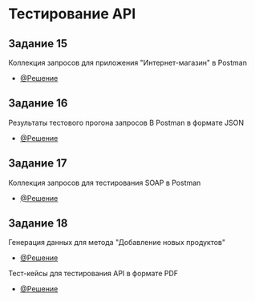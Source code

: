 # Тестирование API
## Задание 15
Коллекция запросов для приложения "Интернет-магазин" в Postman
- [@Решение](https://www.postman.com/avionics-pilot-14449528/workspace/testing-workspace/collection/40954683-13f80804-00b8-4289-b5a1-516f6fdb4126?action=share&creator=40954683&active-environment=40954683-6fd751e1-b987-46b2-b621-618fe18b3d54)
## Задание 16
Результаты тестового прогона запросов В Postman в формате JSON
- [@Решение](https://github.com/NikolaevaAR/api/blob/main/DemoShopping.postman_test_run.json)
## Задание 17
Коллекция запросов для тестирования SOAP в Postman
- [@Решение](https://www.postman.com/avionics-pilot-14449528/workspace/testing-workspace/collection/40954683-1d64366e-78ef-420b-96f4-5b51f79b153b?action=share&creator=40954683&active-environment=40954683-6fd751e1-b987-46b2-b621-618fe18b3d54)
## Задание 18
Генерация данных для метода "Добавление новых продуктов"
- [@Решение](https://www.postman.com/avionics-pilot-14449528/workspace/testing-workspace/collection/40954683-deeab8c5-6020-4569-824e-0e02423ef012?action=share&creator=40954683&active-environment=40954683-6fd751e1-b987-46b2-b621-618fe18b3d54)

Тест-кейсы для тестирования API в формате PDF
- [@Решение](https://github.com/NikolaevaAR/api/blob/main/%D0%A2%D0%B5%D1%81%D1%82%D1%8B-%D0%BA%D0%B5%D0%B9%D1%81%D1%8B%20%D0%B4%D0%BB%D1%8F%20%D1%82%D0%B5%D1%81%D1%82%D0%B8%D1%80%D0%BE%D0%B2%D0%B0%D0%BD%D0%B8%D1%8F%20API.pdf)

